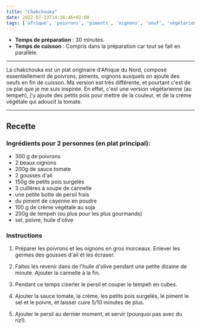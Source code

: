 ```yaml
---
title: "Chakchouka"
date: 2022-07-23T14:36:46+02:00
tags: ['afrique', 'poivrons', 'piments', 'oignons', 'oeuf', 'végétarien', 'tempeh', 'ail', 'petits pois', 'cannelle', 'persil', 'piment', 'crème végéale au soja', 'salé', 'tomate']
---
```


- **Temps de préparation** : 30 minutes.
- **Temps de cuisson** : Compris dans la préparation car tout se fait en parallèle.

---

La chakchouka est un plat originaire d'Afrique du Nord, composé essentiellement de poivrons, piments, oignons auxquels on ajoute des oeufs en fin de cuisson. Ma version est très différente, et pourtant c'est de ce plat que je me suis inspirée. En effet, c'est une version végétarienne (au tempeh), j'y ajoute des petits pois pour mettre de la couleur, et de la crème végétale qui adoucit la tomate.

---

## Recette

### Ingrédients pour 2 personnes (en plat principal):

- 300 g de poivrons
- 2 beaux oignons
- 200g de sauce tomate
- 2 gousses d'ail
- 150g de petits pois surgelés
- 3 cuillères à soupe de cannelle
- une petite botte de persil frais
- du piment de cayenne en poudre
- 100 g de crème végétale au soja
- 200g de tempeh (ou plus pour les plus gourmands)
- sel, poivre, huile d'olive

### Instructions

1. Préparer les poivrons et les oignons en gros morceaux. Enlever les germes des gousses d'ail et les écraser.

2. Faites les revenir dans de l'huile d'olive pendant une petite dizaine de minute. Ajouter la cannelle à la fin.

3. Pendant ce temps ciserler le persil et couper le tempeh en cubes.

4. Ajouter la sauce tomate, la crème, les petits pois surgelés, le piment le sel et le poivre, et laisser cuire 5/10 minutes de plus.

5. Ajouter le persil au dernier moment, et servir (pourquoi pas avec du riz!).
